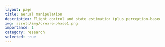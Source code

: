```yaml
---
layout: page
title: aerial manipulation
description: Flight control and state estimation (plus perception-based obstacle avoidance) for hexarotor with tilted propellors. Used for automated transport.
img: assets/img/creare-phase1.png
importance: 1
category: research
selected: true
---
```

